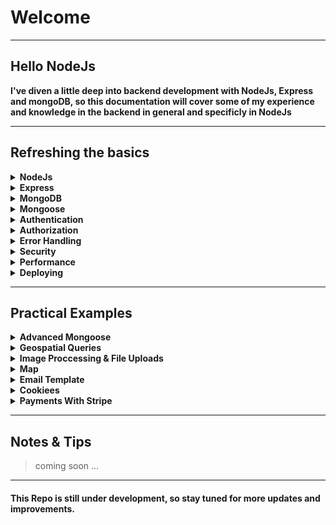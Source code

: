 # Welcome 
<hr>

## Hello NodeJs

<p><b> I've diven a little deep into backend development with NodeJs, Express and mongoDB, so this documentation will cover some of my experience and knowledge in the backend in general and specificly in NodeJs </b></p>

<hr>

## Refreshing the basics


<details>
<summary><b id='nodejs'>NodeJs</b></summary>

> Node.js is an open-source, cross-platform, back-end JavaScript runtime environment that runs on the V8 engine and executes JavaScript code outside a web browser.

> Modules are the building blocks of Node.js, they are reusable pieces of code that can be exported from one program and imported for use in another program.

```javascript
(
    function (exports, require, module, __filename, __dirname) {
        // Module code actually lives in here
        
        
    }
);

```

> Node.js has a set of built-in modules which you can use without any further installation.

#### Table of Contents
- [File System](#file-system) 
- [HTTP](#http)
- [Path](#path)
- [Operating System](#os)
- [Events](#events)

> <p id='file-system'>File System Module</p>
```javascript
const fs = require('fs');

fs.readFile('file.txt', 'utf8', (err, data) => {
    if (err) throw err;
    console.log(data);
});

fs.writeFile('file.txt', 'Hello NodeJs', (err) => {
    if (err) throw err;
    console.log('The file has been saved!');
});

fs.appendFile('file.txt', 'Hello NodeJs', (err) => {
    if (err) throw err;
    console.log('The file has been saved!');
});

fs.unlink('file.txt', (err) => {
    if (err) throw err;
    console.log('The file has been deleted!');
});

fs.rename('file.txt', 'newfile.txt', (err) => {
    if (err) throw err;
    console.log('The file has been renamed!');
});
```

> <p id='http'>HTTP Module</p>
```javascript
const http = require('http');

http.createServer((req, res) => {
    res.writeHead(200, {'Content-Type': 'text/html'});
    res.write('Hello World!');
    res.end();
}).listen(8080);


// URL Module
const url = require('url');

const adr = 'http://localhost:8080/default.htm?year=2017&month=february';
const q = url.parse(adr, true);
```

> <p id='path'>Path Module</p>
```javascript
const path = require('path');

path.parse(__filename);
path.join(__dirname, 'example.txt'); 
path.resolve('example.txt'); 
```

> <p id='os'>Operating System Module</p>
```javascript
const os = require('os');

os.cpus(); // Returns an array of objects containing information about each CPU/core installed
os.freemem(); // Returns the amount of free system memory in bytes
os.totalmem(); // Returns the total amount of system memory in bytes
os.homedir(); // Returns the home directory of the current user
os.hostname(); // Returns the hostname of the operating system
os.networkInterfaces(); // Returns an object containing information about the network interfaces of the machine
os.platform();  // Returns the operating system platform
os.release(); // Returns the operating system release
os.tmpdir(); // Returns the operating system's default directory for temporary files
os.type(); // Returns the operating system name
```
    
> <p id='events'>Events Module</p>
```javascript
const events = require('events');

const eventEmitter = new events.EventEmitter();

eventEmitter.on('scream', () => {
    console.log('I hear a scream!');
});

eventEmitter.emit('scream');
```


</details>

<details>
<summary><b>Express</b></summary>

#### Table of Contents
- [Basic Express Server](#basic-express-server) 
- [Express Middleware](#express-middleware)
- [Express Router](#express-router)
- [Express Static Files](#express-static-files)
- [Express Template Engine](#express-template-engine)
- [Express Error Handler](#express-error-handler)
  
> <p id='basic-express-server'>Basic Express Server</p>
```javascript
const express = require('express');
const app = express();

app.get('/', (req, res) => {
    res.send('Hello World!');
});

app.listen(3000, () => {
    console.log('Server is running on port 3000');
});
```

> <p id='express-middleware'>Express Middleware </p>
```javascript
const express = require('express');
const app = express();

app.use((req, res, next) => {
    console.log('Time:', Date.now());
    next();
});

app.get('/', (req, res) => {
    res.send('Hello World!');
});

app.listen(3000, () => {
    console.log('Server is running on port 3000');
});
```

> <p id='express-router'>Express Router</p>
```javascript
const express = require('express');
const app = express();
const router = express.Router();

router.use((req, res, next) => {
    console.log('Time:', Date.now());
    next();
});

router.get('/', (req, res) => {
    res.send('Hello World!');
});

app.use('/', router);

app.listen(3000, () => {
    console.log('Server is running on port 3000');
});
```

> <p id='express-static-files'>Express Static Files</p>
```javascript
const express = require('express');
const app = express();

app.use(express.static('public'));

app.listen(3000, () => {
    console.log('Server is running on port 3000');
});
```

> <p id='express-template-engine'>Express Template Engine</p>
```javascript
const express = require('express');
const app = express();

app.set('view engine', 'pug');
app.set('views', './views');

app.get('/', (req, res) => {
    res.render('index', { title: 'Hey', message: 'Hello there!' });
});

app.listen(3000, () => {
    console.log('Server is running on port 3000');
});
```

> <p id='express-error-handler'>Express Error Handling</p>
```javascript
const express = require('express');
const app = express();

app.get('/', (req, res) => {
    throw new Error('BROKEN');
});

app.use((err, req, res, next) => {
    console.error(err.stack);
    res.status(500).send('Something broke!');
});

app.listen(3000, () => {
    console.log('Server is running on port 3000');
});
```
</details>

<details>
<summary><b>MongoDB</b></summary>

> MongoDB is a cross-platform document-oriented database program. Classified as a NoSQL database program, MongoDB uses JSON-like documents with optional schemas.

```javascript
const MongoClient = require('mongodb').MongoClient;
const url = 'mongodb://localhost:27017/mydb';

MongoClient.connect(url, (err, db) => {
    if (err) throw err;
    console.log('Database created!');
    db.close();
});

MongoClient.connect(url, (err, db) => {
    if (err) throw err;
    const dbo = db.db('mydb');
    dbo.createCollection('customers', (err, res) => {
        if (err) throw err;
        console.log('Collection created!');
        db.close();
    });
});

MongoClient.connect(url, (err, db) => {
    if (err) throw err;
    const dbo = db.db('mydb');
    const myobj = { name: 'Company Inc', address: 'Highway 37' };
    dbo.collection('customers').insertOne(myobj, (err, res) => {
        if (err) throw err;
        console.log('1 document inserted');
        db.close();
    });
});
```
</details>

<details>
<summary><b>Mongoose</b></summary>

> Mongoose is a MongoDB object modeling tool designed to work in an asynchronous environment. Mongoose supports both promises and callbacks.

#### Table of Contents
- [Mongoose Schema](#mongoose-schema) 
- [Mongoose Query](#mongoose-query)
- [Mongoose Operations](#mongoose-operations)

> Mongoose Schema
```javascript
const mongoose = require('mongoose');
mongoose.connect('mongodb://localhost/test', {useNewUrlParser: true, useUnifiedTopology: true});

const Schema = mongoose.Schema;
const ObjectId = Schema.ObjectId;

const BlogPost = new Schema({

    feild1: {
        type: String,
        required: true,
        unique: true,
        lowercase: true,
        trim: true,
        match: /[a-z]/,
    },
    feild2: {
        type: String,
        required: true,
        enum: ['value1', 'value2', 'value3'],
        default: 'value1',
        validate: (value) => {
            return value.length > 0;
        },
        get: (value) => {
            return value.toUpperCase();
        }
    },
    feild3: {
        type: ObjectId,
        ref: 'Model'
    },
    feild4: {
        type: Date,
        default: Date.now
    }
},
{
    //  When set toObject and toJSON, virtuals are enabled by default
    // Working with populate for example
    toObject: { virtuals: true },
    toJSON: { virtuals: true }
});

const Model = mongoose.model('Model', BlogPost);
```

> <p id='mongoose-schema'>Mongoose Middleware</p>
```javascript
const mongoose = require('mongoose');
mongoose.connect('mongodb://localhost/test', {useNewUrlParser: true, useUnifiedTopology: true});

const Schema = mongoose.Schema;

const BlogPost = new Schema({
    title: String,
    body: String
});

BlogPost.pre('save', function(next) {
    // do something
    next();
});

BlogPost.post('save', function(doc) {
    // do something
});

const Model = mongoose.model('Model', BlogPost);
```

> <p id='mongoose-query'>Mongoose Query</p>
```javascript
const mongoose = require('mongoose');
mongoose.connect('mongodb://localhost/test', {useNewUrlParser: true, useUnifiedTopology: true});

const Schema = mongoose.Schema;

const BlogPost = new Schema({
    title: String,
    body: String
});

const Model = mongoose.model('Model', BlogPost);

Model.find({ title: 'title' }, (err, docs) => {
    // do something
});

Model.findOne({ title: 'title' }, (err, doc) => {
    // do something
});

Model.findById('id', (err, doc) => {
    // do something
});

Model.findByIdAndRemove('id', (err, doc) => {
    // do something
});

Model.findByIdAndDelete('id', (err, doc) => {
    // do something
});

Model.findByIdAndUpdate('id', { title: 'title' }, (err, doc) => {
    // do something
});

Model.findOneAndRemove({ title: 'title' }, (err, doc) => {
    // do something
});

Model.findOneAndDelete({ title: 'title' }, (err, doc) => {
    // do something
});

Model.findOneAndUpdate({ title: 'title' }, { title: 'title' }, (err, doc) => {
    // do something
});
```

> <p id='mongoose-operations'>Mongoose Operations</p>
```javascript
const mongoose = require('mongoose');
mongoose.connect('mongodb://localhost/test', {useNewUrlParser: true, useUnifiedTopology: true});

const Schema = mongoose.Schema;

const BlogPost = new Schema({
    title: String,
    body: String
});

const Model = mongoose.model('Model', BlogPost);

Model.create({ title: 'title', body: 'body' }, (err, doc) => {
    // do something
});

Model.insertMany([{ title: 'title', body: 'body' }], (err, docs) => {
    // do something
});

Model.update({ title: 'title' }, { title: 'title' }, (err, raw) => {
    // do something
});

Model.updateOne({ title: 'title' }, { title: 'title' }, (err, raw) => {
    // do something
});

Model.updateMany({ title: 'title' }, { title: 'title' }, (err, raw) => {
    // do something
});

Model.deleteOne({ title: 'title' }, (err) => {
    // do something
});

Model.deleteMany({ title: 'title' }, (err) => {
    // do something
});
```
</details>

<details>
<summary><b>Authentication</b></summary>

> Authentication is the process of verifying the identity of a user. It is the mechanism of associating an incoming request with a set of identifying credentials, such as the user the request came from, or the token that it was signed with.

#### Table of Contents
- [JWT](#jwt)
- [Authentication](#authentication)
  
> <p id='jwt'>JWT</p>
```javascript
const jwt = require('jsonwebtoken');

const token
    = jwt.sign
    (
        { 
            data: 'foobar' 
        },
        'secret',
        { 
            expiresIn: '1h' 
        }
    );

const decoded
    = jwt.verify
    (
        token,
        'secret'
    );
```

> <p id='authentication'>Authentication</p>
```javascript
```
</details>

<details>
<summary><b>Authorization</b></summary>

> Authorization is the process of giving someone permission to do or have something. In multi-user computer systems, a system administrator defines for the system which users are allowed access to the system and what privileges of use (such as access to which file directories, hours of access, amount of allocated storage space, and so forth).


</details>

<details>
<summary><b>Error Handling</b></summary>

> Error handling refers to the anticipation, detection, and resolution of programming, application, and communications errors. Specialized programs, called error handlers, are available for some applications.



</details>

<details>
<summary><b>Security</b></summary>

> Security is the degree of resistance to, or protection from, harm. It applies to any vulnerable and valuable asset, such as a person, dwelling, community, item, nation, or organization.
> As noted in the [Authentication](#authentication) section, JWT is a good way to secure your application.
> Also, you can use Helmet to secure your application.

```javascript
const helmet = require('helmet');
app.use(helmet());
```

</details>

<details>
<summary><b>Performance</b></summary>

> Performance is the extent to which a system, device, or component is able to do work and yield a result within a given time frame.
> You can use compression to improve the performance of your application.

```javascript
const compression = require('compression');
app.use(compression());
```
</details>

<details>
<summary><b>Deploying</b></summary>

</details>

<hr>

## Practical Examples

<details>
<summary><b>Advanced Mongoose</b></summary>

</details>

<details>
<summary><b>Geospatial Queries</b></summary>

</details>

<details>
<summary><b>Image Proccessing & File Uploads</b></summary>

</details>

<details>
<summary><b>Map</b></summary>

</details>

<details>
<summary><b>Email Template</b></summary>

</details>

<details>
<summary><b>Cookiees</b></summary>

</details>

<details>
<summary><b>Payments With Stripe</b></summary>

</details>

<hr>

## Notes & Tips

> coming soon ...

<hr>

#### This Repo is still under development, so stay tuned for more updates and improvements.




